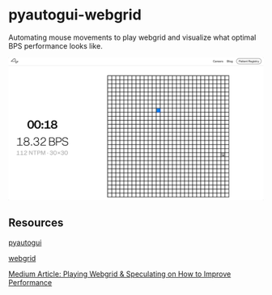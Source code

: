 # pyautogui-webgrid
Automating mouse movements to play webgrid and visualize what optimal BPS performance looks like.

![image](./video-demo/auto-webgrid-demo.gif)

## Resources
[pyautogui](https://pyautogui.readthedocs.io/en/latest/mouse.html)

[webgrid](https://neuralink.com/webgrid/)

[Medium Article: Playing Webgrid & Speculating on How to Improve Performance](https://medium.com/@e.woods.business/playing-webgrid-speculating-on-how-to-improve-performance-7d40d094819b)